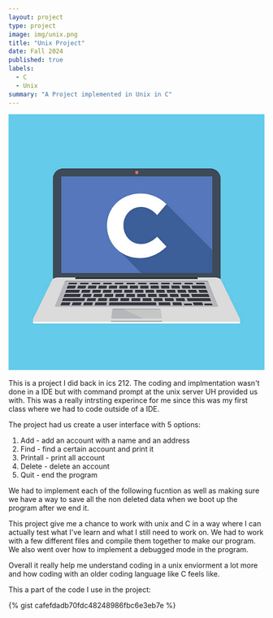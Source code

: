 ```yaml
---
layout: project
type: project
image: img/unix.png
title: "Unix Project"
date: Fall 2024 
published: true
labels:
  - C
  - Unix
summary: "A Project implemented in Unix in C"
---
```


<img class="img-fluid d-block mx-auto" src="../img/C.jpg" alt="Centered image">

This is a project I did back in ics 212. The coding and implmentation wasn't done in a IDE but with command prompt at the unix server UH provided us with. This was a really intrsting experince for me since this was my first class where we had to code outside of a IDE.

The project had us create a user interface with 5 options:

  1. Add - add an account with a name and an address
  2. Find - find a certain account and print it
  3. Printall - print all account
  4. Delete - delete an account
  5. Quit - end the program

We had to implement each of the following fucntion as well as making sure we have a way to save all the non deleted data when we boot up the program after we end it.

This project give me a chance to work with unix and C in a way where I can actually test what I've learn and what I still need to work on. We had to work with a few different files and compile them together to make our program. We also went over how to implement a debugged mode in the program. 

Overall it really help me understand coding in a unix enviorment a lot more and how coding with an older coding language like C feels like.

This a part of the code I use in the project:

{% gist cafefdadb70fdc48248986fbc6e3eb7e %}
